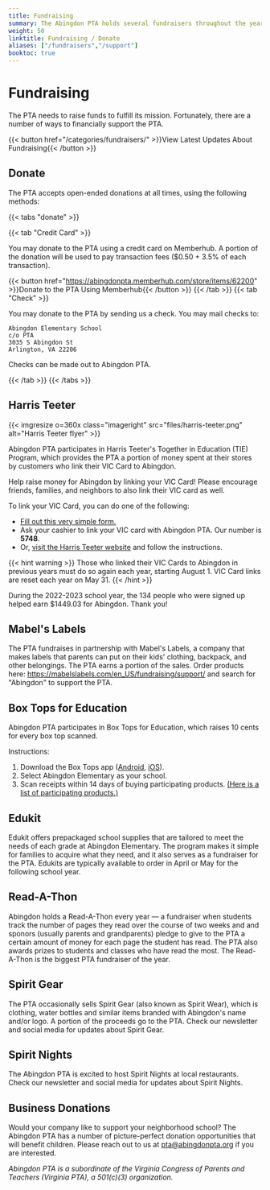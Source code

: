 ```yaml
---
title: Fundraising
summary: The Abingdon PTA holds several fundraisers throughout the year.
weight: 50
linktitle: Fundraising / Donate
aliases: ["/fundraisers","/support"]
booktoc: true
---
```


# Fundraising

The PTA needs to raise funds to fulfill its mission. Fortunately, there are a number of ways to financially support the PTA.

{{< button href="/categories/fundraisers/" >}}View Latest Updates About Fundraising{{< /button >}}

## Donate

The PTA accepts open-ended donations at all times, using the following methods:

{{< tabs "donate" >}}

{{< tab "Credit Card" >}}
<p>You may donate to the PTA using a credit card on Memberhub. A portion of the donation will be used to pay transaction fees ($0.50 + 3.5% of each transaction).</p>

{{< button href="https://abingdonpta.memberhub.com/store/items/62200" >}}Donate to the PTA Using Memberhub{{< /button >}}
{{< /tab >}}
{{< tab "Check" >}}
<p>You may donate to the PTA by sending us a check. You may mail checks to:</p>

<pre><code>Abingdon Elementary School
c/o PTA
3035 S Abingdon St
Arlington, VA 22206</pre></code>

<p>Checks can be made out to Abingdon PTA.</p>
{{< /tab >}}
{{< /tabs >}}

## Harris Teeter

{{< imgresize o=360x class="imageright" src="files/harris-teeter.png" alt="Harris Teeter flyer" >}}

Abingdon PTA participates in Harris Teeter's Together in Education (TIE) Program, which provides the PTA a portion of money spent at their stores by customers who link their VIC Card to Abingdon.

Help raise money for Abingdon by linking your VIC Card! Please encourage friends, families, and neighbors to also link their VIC card as well.

To link your VIC Card, you can do one of the following:
- [Fill out this very simple form.](https://docs.google.com/forms/d/e/1FAIpQLSeiAe72qt4qTb_b2xmB-TUZByVkD-QxfVNyFEEHGc6sGkFzYQ/viewform)
- Ask your cashier to link your VIC card with Abingdon PTA. Our number is **5748**.
- Or, [visit the Harris Teeter website](https://tie.harristeeter.com/tie/login) and follow the instructions.

{{< hint warning >}}
Those who linked their VIC Cards to Abingdon in previous years must do so again each year, starting August 1. VIC Card links are reset each year on May 31.
{{< /hint >}}

During the 2022-2023 school year, the 134 people who were signed up helped earn $1449.03 for Abingdon. Thank you!

<p style="clear:right;"></p>

## Mabel's Labels

The PTA fundraises in partnership with Mabel's Labels, a company that makes labels that parents can put on their kids' clothing, backpack, and other belongings. The PTA earns a portion of the sales. Order products here: https://mabelslabels.com/en_US/fundraising/support/ and search for "Abingdon" to support the PTA.

## Box Tops for Education

Abingdon PTA participates in Box Tops for Education, which raises 10 cents for every box top scanned.

Instructions: 

1. Download the Box Tops app ([Android](https://play.google.com/store/apps/details?id=com.generalmills.btfe&hl=en_US), [iOS](https://apps.apple.com/us/app/box-tops-for-education/id1150038564)).
1. Select Abingdon Elementary as your school.
1. Scan receipts within 14 days of buying participating products. [(Here is a list of participating products.)](https://www.boxtops4education.com/s/box-tops-products)

## Edukit

Edukit offers prepackaged school supplies that are tailored to meet the needs of each grade at Abingdon Elementary. The program makes it simple for families to acquire what they need, and it also serves as a fundraiser for the PTA. Edukits are typically available to order in April or May for the following school year.

## Read-A-Thon

Abingdon holds a Read-A-Thon every year — a fundraiser when students track the number of pages they read over the course of two weeks and and sponors (usually parents and grandparents) pledge to give to the PTA a certain amount of money for each page the student has read. The PTA also awards prizes to students and classes who have read the most. The Read-A-Thon is the biggest PTA fundraiser of the year.

## Spirit Gear

The PTA occasionally sells Spirit Gear (also known as Spirit Wear), which is clothing, water bottles and similar items branded with Abingdon's name and/or logo. A portion of the proceeds go to the PTA. Check our newsletter and social media for updates about Spirit Gear.

## Spirit Nights

The Abingdon PTA is excited to host Spirit Nights at local restaurants. Check our newsletter and social media for updates about Spirit Nights.

## Business Donations

Would your company like to support your neighborhood school? The Abingdon PTA has a number of picture-perfect donation opportunities that will benefit children. Please reach out to us at pta@abingdonpta.org if you are interested.

*Abingdon PTA is a subordinate of the Virginia Congress of Parents and Teachers (Virginia PTA), a 501(c)(3) organization.*